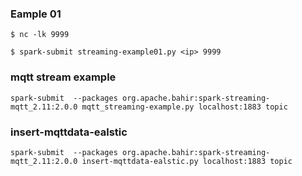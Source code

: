 ### Eample 01
```
$ nc -lk 9999
```
```
$ spark-submit streaming-example01.py <ip> 9999
```

### mqtt stream example
```
spark-submit  --packages org.apache.bahir:spark-streaming-mqtt_2.11:2.0.0 mqtt_streaming-example.py localhost:1883 topic
```

### insert-mqttdata-ealstic
```
spark-submit  --packages org.apache.bahir:spark-streaming-mqtt_2.11:2.0.0 insert-mqttdata-ealstic.py localhost:1883 topic
```
